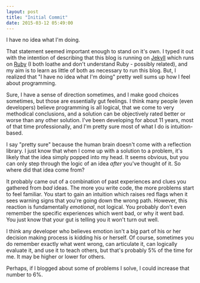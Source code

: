 ```yaml
---
layout: post
title: "Initial Commit"
date: 2015-03-12 05:49:00
---
```


I have no idea what I'm doing.

That statement seemed important enough to stand on it's own. I typed it out with the intention of describing that this blog is running on [Jekyll](http://jekyllrb.com/) which runs on [Ruby](https://www.ruby-lang.org) (I both loathe and don't understand Ruby - possibly related), and my aim is to learn as little of both as necessary to run this blog. But, I realized that "I have no idea what I'm doing" pretty well sums up how I feel about programming.

Sure, I have a sense of direction sometimes, and I make good choices sometimes, but those are essentially gut feelings. I think many people (even developers) believe programming is all logical, that we come to very methodical conclusions, and a solution can be objectively rated better or worse than any other solution. I've been developing for about 11 years, most of that time professionally, and I'm pretty sure most of what I do is intuition-based.

I say "pretty sure" because the human brain doesn't come with a reflection library. I just know that when I come up with a solution to a problem, it's likely that the idea simply popped into my head. It seems obvious, but you can only step through the logic of an idea _after_ you've thought of it. So where did that idea come from?

It probably came out of a combination of past experiences and clues you gathered from _bad_ ideas. The more you write code, the more problems start to feel familiar. You start to gain an intuition which raises red flags when it sees warning signs that you're going down the wrong path. However, this reaction is fundamentally _emotional_, not logical. You probably don't even remember the specific experiences which went bad, or why it went bad. You just know that your gut is telling you it won't turn out well.

I think any developer who believes emotion isn't a big part of his or her decision making process is kidding his or herself. Of course, sometimes you do remember exactly what went wrong, can articulate it, can logically evaluate it, and use it to teach others, but that's probably 5% of the time for me. It may be higher or lower for others.

Perhaps, if I blogged about some of problems I solve, I could increase that number to 6%.
